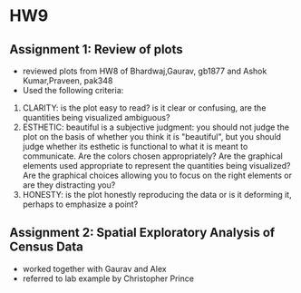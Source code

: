 # HW9

## Assignment 1: Review of plots
- reviewed plots from HW8 of Bhardwaj,Gaurav, gb1877 and Ashok Kumar,Praveen, pak348
- Used the following criteria: 
1. CLARITY: is the plot easy to read? is it clear or confusing, are the quantities being visualized ambiguous?
2. ESTHETIC: beautiful is a subjective judgment: you should not judge the plot on the basis of whether you think it is "beautiful", but you should judge whether its esthetic is functional to what it is meant to communicate. Are the colors chosen appropriately? Are the graphical elements used appropriate to represent the quantities being visualized? Are the graphical choices allowing you to focus on the right elements or are they distracting you?
3. HONESTY: is the plot honestly reproducing the data or is it deforming it, perhaps to emphasize a point?


## Assignment 2: Spatial Exploratory Analysis of Census Data
- worked together with Gaurav and Alex
- referred to lab example by Christopher Prince
